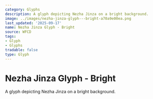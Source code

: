 ```yaml
---
category: Glyphs
description: A glyph depicting Nezha Jinza on a bright background.
image: ../images/nezha-jinza-glyph---bright-a70a9e00ea.png
last_updated: '2025-09-17'
name: Nezha Jinza Glyph - Bright
source: WFCD
tags:
- Glyph
- Glyphs
tradable: false
type: Glyph
---
```


# Nezha Jinza Glyph - Bright

A glyph depicting Nezha Jinza on a bright background.

